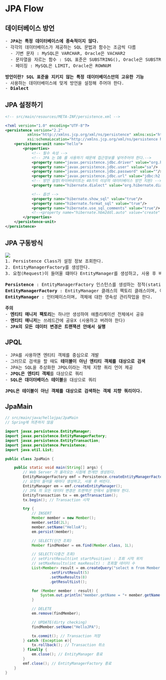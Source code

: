 # JPA Flow
## 데이터베이스 방언
<pre>
- <b>JPA는 특정 데이터베이스에 종속적이지 않다.</b>
- 각각의 데이터베이스가 제공하는 SQL 문법과 함수는 조금씩 다름
  - 기변 문자 : MySQL은 VARCHAR, Oracle은 VACHAR2
  - 문자열을 자르는 함수 : SQL 표준은 SUBSTRING(), Oracle은 SUBSTR()
  - 페이징 : MySQL은 LIMIT, Oracle은 ROWNUM

<b>방언이란? SQL 표준을 지키지 않는 특정 데이터베이스만의 고유한 기능</b>
- 사용하는 데이터베이스에 맞게 방언을 설정해 주어야 한다.
- <b>Dialect</b>
</pre>
## JPA 설정하기
```xml
<!-- src/main/resources/META-INF/persistence.xml -->

<?xml version="1.0" encoding="UTF-8"?>
<persistence version="2.2"
          xmlns="http://xmlns.jcp.org/xml/ns/persistence" xmlns:xsi="http://www.w3.org/2001/XMLSchema-instance"
          xsi:schemaLocation="http://xmlns.jcp.org/xml/ns/persistence http://xmlns.jcp.org/xml/ns/persistence/persistence_2_2.xsd">
    <persistence-unit name="hello">
        <properties>
            <!-- 필수 속성 -->
            <!-- JPA 는 DB 를 사용하기 때문에 접근정보를 넣어주어야 한다.-->
            <property name="javax.persistence.jdbc.driver" value="org.h2.Driver"/>
            <property name="javax.persistence.jdbc.user" value="sa"/>
            <property name="javax.persistence.jdbc.password" value=""/>
            <property name="javax.persistence.jdbc.url" value="jdbc:h2:tcp://localhost/~/test"/>
            <!-- 방언 설정(하이버네이트는 40가지 이상의 데이터베이스 방언 지원) -->
            <property name="hibernate.dialect" value="org.hibernate.dialect.H2Dialect"/>

            <!-- 옵션 -->
            <property name="hibernate.show_sql" value="true"/>
            <property name="hibernate.format_sql" value="true"/>
            <property name="hibernate.use_sql_comments" value="true"/>
            <!--<property name="hibernate.hbm2ddl.auto" value="create" />-->
        </properties>
    </persistence-unit>
</persistence>
```
## JPA 구동방식
<pre>
<img src="https://github.com/RyuKyeongWoo/TIL/blob/main/SpringBootJPA/img/Persistence.PNG"/>
1. Persistence Class가 설정 정보 조회한다.
2. EntityManagerFactory를 생성한다.
3. 요청(Request)이 들어올 떄마다 EntityManager를 생성하고, 사용 후 버린다.

<b>Persistence</b> : EntityManagerFactory 인스턴스를 생성하는 정적(static) 메소드를 가지고 있다.
<b>EntityManagerFactory</b> : EntityManager 클래스의 팩토리 클래스이며, 이 클래스로 EntityManager 클래스의 인스턴스를 생성하고 관리할 수 있다.
<b>EntityManager</b> : 인터페이스이며, 객체에 대한 영속성 관리작업을 한다.

<b>주의</b>
- <b>엔티티 매니저 팩토리</b>는 하나만 생성하여 애플리케이션 전체에서 공유
- <b>엔티티 매니저</b>는 쓰레드간에 공유X (사용하고 버려야 한다)
- <b>JPA의 모든 데이터 변경은 트랜잭션 안에서 실행</b>
</pre>
## JPQL
<pre>
- JPA를 사용하면 엔티티 객체를 중심으로 개발
- 그러므로 검색을 할 때도 <b>테이블이 아닌 엔티티 객체를 대상으로 검색</b>
- JPA는 SQL을 추상화한 JPQL이라는 객체 지향 쿼리 언어 제공
- <b>JPQL은 엔티티 객체</b>를 대상으로 쿼리
- <b>SQL은 데이터베이스 테이블</b>을 대상으로 쿼리

<b>JPQL은 테이블이 아닌 객체를 대상으로 검색하는 객체 지향 쿼리이다.</b>
</pre>
## JpaMain
```java
// src/main/java/hellojpa/JpaMain
// Spring에 의존하지 않음

import javax.persistence.EntityManager;
import javax.persistence.EntityManagerFactory;
import javax.persistence.EntityTransaction;
import javax.persistence.Persistence;
import java.util.List;

public class JpaMain {

    public static void main(String[] args) {
        // Web Server 가 올라오는 시점에 한개만 생성된다.
        EntityManagerFactory emf = Persistence.createEntityManagerFactory("hello");
        // 요청이 들어올 때마다 생성하고, 사용 후 버린다.
        EntityManager em = emf.createEntityManager();
        // JPA 의 모든 데이터 변경은 트랜잭션 안에서 실행해야 한다.
        EntityTransaction tx = em.getTransaction();
        tx.begin(); // Transaction 시작

        try {
            // INSERT
            Member member = new Member();
            member.setId(2L);
            member.setName("HelloA");
            em.persist(member);

            // SELECT(단건 조회)
            Member findMember = em.find(Member.class, 1L);

            // SELECT(다중건 조회)
            // setFirstResult(int startPosition) : 조회 시작 위치
            // setMaxResults(int maxResult) : 조회할 데이터 수
            List<Member> result = em.createQuery("select m from Member as m", Member.class)
                    .setFirstResult(5)
                    .setMaxResults(8)
                    .getResultList();

            for (Member member : result) {
                System.out.println("member.getName = "+ member.getName());
            }

            // DELETE
            em.remove(findMember);

            // UPDATE(dirty checking)
            findMember.setName("HelloJPA");

            tx.commit(); // Transaction 저장
        } catch (Exception e){
            tx.rollback(); // Transaction 취소
        } finally {
            em.close(); // EntityManager 종료
        }
        emf.close(); // EntityManagerFactory 종료
    }
}
```

